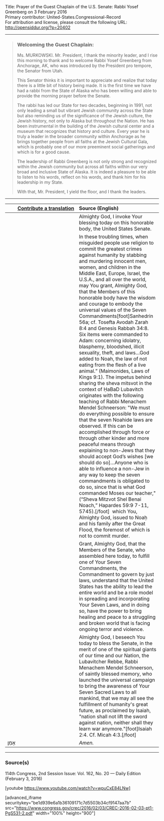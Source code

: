 <html>
<head></head>
<body>
Title: Prayer of the Guest Chaplain of the U.S. Senate: Rabbi Yosef Greenberg on 3 February 2016<br />
Primary contributor: United-States.Congressional-Record<br />
For attribution and license, please consult the following URL: <a href="http://opensiddur.org/?p=20402">http://opensiddur.org/?p=20402</a>
<p />
<hr />

<blockquote>
<h3>Welcoming the Guest Chaplain:</h3>
Ms. MURKOWSKI. Mr. President, I thank the minority leader, and I rise this morning to thank and to welcome Rabbi Yosef Greenberg from Anchorage, AK, who was introduced by the President pro tempore, the Senator from Utah.

This Senator thinks it is important to appreciate and realize that today there is a little bit of history being made. It is the first time we have had a rabbi from the State of Alaska who has been willing and able to provide the morning prayer before the Senate.

The rabbi has led our State for two decades, beginning in 1991, not only leading a small but vibrant Jewish community across the State but also reminding us of the significance of the Jewish culture, the Jewish history, not only to Alaska but throughout the Nation. He has been instrumental in the building of the Jewish cultural center and a museum that recognizes that history and culture. Every year he is truly a leader in the broader community within Anchorage as he brings together people from all faiths at the Jewish Cultural Gala, which is probably one of our more preeminent social gatherings and which is for a good cause.

The leadership of Rabbi Greenberg is not only strong and recognized within the Jewish community but across all faiths within our very broad and inclusive State of Alaska. It is indeed a pleasure to be able to listen to his words, reflect on his words, and thank him for his leadership in my State.

With that, Mr. President, I yield the floor, and I thank the leaders.
</blockquote>

<hr />

<table style="margin-left: auto;margin-right: auto;" class="draggable">
<thead><tr><th id="x" style="text-align: right;"><a href="/contributing/upload/">Contribute a translation</a></th><th style="text-align: left;">Source (English)</th></tr></thead>
<tbody>
<tr><td style="vertical-align:top;" width="46%">
<div class="liturgy"><span lang="he">

</span></div></td>
 
<td style="vertical-align:top;" width="53%">
<div class="english">
Almighty God, 
I invoke Your blessing today 
on this honorable body, 
the United States Senate. 
</div></td></tr>


<tr><td style="vertical-align:top;" width="46%">
<div class="liturgy"><span lang="he">

</span></div></td>
 
<td style="vertical-align:top;" width="53%">
<div class="english">
In these troubling times, 
when misguided people use religion 
to commit the greatest crimes against humanity 
by stabbing and murdering innocent men, women, and children 
in the Middle East, Europe, Israel, the U.S.A., and all over the world, 
may You grant, Almighty God, 
that the Members of this honorable body 
have the wisdom and courage 
to embody the universal values of the Seven Commandments[foot]Sanhedrin 56a; cf. Tosefta Avodah Zarah 8:4 and Genesis Rabbah 34:8. Six items were commanded to Adam: concerning idolatry, blasphemy, bloodshed, illicit sexuality, theft, and laws…God added to Noah, the law of not eating from the flesh of a live animal.” (Maimonides, Laws of Kings 9:1). The impetus behind sharing the sheva mitsvot in the context of ḤaBaD Lubavitch originates with the following teaching of Rabbi Menachem Mendel Schneerson: "We must do everything possible to ensure that the seven Noahide laws are observed. If this can be accomplished through force or through other kinder and more peaceful means through explaining to non-Jews that they should accept God’s wishes [we should do so]…Anyone who is able to influence a non-Jew in any way to keep the seven commandments is obligated to do so, since that is what God commanded Moses our teacher," (“Sheva Mitzvot Shel Benai Noach,” Hapardes 59:9 7-11, 5745).[/foot]&nbsp; 
which You, Almighty God, 
issued to Noaḥ and his family after the Great Flood, 
the foremost of which is not to commit murder. 
</div></td></tr>


<tr><td style="vertical-align:top;" width="46%">
<div class="liturgy"><span lang="he">

</span></div></td>
 
<td style="vertical-align:top;" width="53%">
<div class="english">
Grant, Almighty God, 
that the Members of the Senate, who assembled here today, 
to fulfill one of Your Seven Commandments, 
the Commandment to govern by just laws, 
understand that the United States has the ability 
to lead the entire world 
and be a role model 
in spreading and incorporating Your Seven Laws, 
and in doing so, 
have the power to bring healing and peace 
to a struggling and broken world 
that is facing ongoing terror and violence.
</div></td></tr>


<tr><td style="vertical-align:top;" width="46%">
<div class="liturgy"><span lang="he">

</span></div></td>
 
<td style="vertical-align:top;" width="53%">
<div class="english">
Almighty God, 
I beseech You today to bless the Senate, 
in the merit of one of the spiritual giants of our time and our Nation, 
the Lubavitcher Rebbe, 
Rabbi Menachem Mendel Schneerson, of saintly blessed memory, 
who launched the universal campaign 
to bring the awareness of Your Seven Sacred Laws to all mankind, 
that we may all see the fulfillment of humanity's great future, 
as proclaimed by Isaiah, 
"nation shall not lift the sword against nation, 
neither shall they learn war anymore."[foot]Isaiah 2:4. Cf. Micah 4:3.[/foot]
</div></td></tr>


<tr><td style="vertical-align:top;" width="46%">
<div class="liturgy"><span lang="he">
אָמֵן׃
</span></div></td>
 
<td style="vertical-align:top;" width="53%">
<div class="english">
<em>Amen.</em>
</div></td></tr>
</tbody></table>

<hr />

<h3>Source(s)</h3>

114th Congress, 2nd Session
Issue: Vol. 162, No. 20 — Daily Edition (February 3, 2016)

[youtube https://www.youtube.com/watch?v=wpuCxE84LNw]

[advanced_iframe securitykey="be1d939e6a1b36109171c7d5503b34cf9147aa7b" src="https://www.congress.gov/crec/2016/02/03/CREC-2016-02-03-pt1-PgS531-2.pdf" width="100%" height="900"]
</body>
</html>